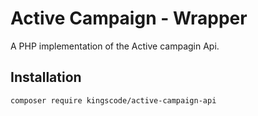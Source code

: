 # Active Campaign - Wrapper
A PHP implementation of the Active campagin Api.


## Installation

```text
composer require kingscode/active-campaign-api
```
